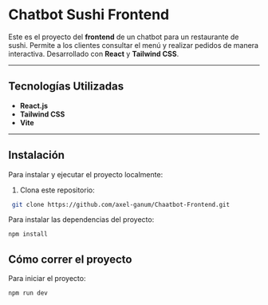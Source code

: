 #  Chatbot Sushi Frontend

Este es el proyecto del **frontend** de un chatbot para un restaurante de sushi. Permite a los clientes consultar el menú y realizar pedidos de manera interactiva. Desarrollado con **React** y **Tailwind CSS**.

---

## Tecnologías Utilizadas
- **React.js**  
- **Tailwind CSS**  
- **Vite** 

---


##  Instalación
Para instalar y ejecutar el proyecto localmente:  

1. Clona este repositorio:  
```bash
 git clone https://github.com/axel-ganum/Chaatbot-Frontend.git
```
 

Para instalar las dependencias del proyecto:  
```bash
npm install
```
## Cómo correr el proyecto
Para iniciar el proyecto:  
```bash
npm run dev
```